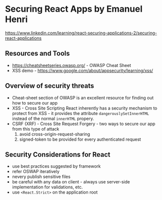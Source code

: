 # Securing React Apps by Emanuel Henri
https://www.linkedin.com/learning/react-securing-applications-2/securing-react-applications

## Resources and Tools
- https://cheatsheetseries.owasp.org/ - OWASP Cheat Sheet
- XSS demo - https://www.google.com/about/appsecurity/learning/xss/

## Overview of security threats
- Cheat-sheet section of OWASP is an excellent resource for finding out how to secure our app
- XSS - Cross Site Scripting React inherently has a security mechanism to protect from XSS - it provides the attribute `dangerouslySetInnerHTML` instead of the normal `innerHTML` propery.
- CSRF (XRF) - Cross Site Request Forgery - two ways to secure our app from this type of attack
    1. avoid cross-origin-request-sharing
    1. signed-token to be provided for every authenticated request

## Security Considerations for React
- use best practices suggested by framework
- refer OSWAP iteratively
- nevery publish sensitive files
- be careful with any data on client - always use server-side implementation for validations, etc.
- use `<React.Strict>` on the application root


